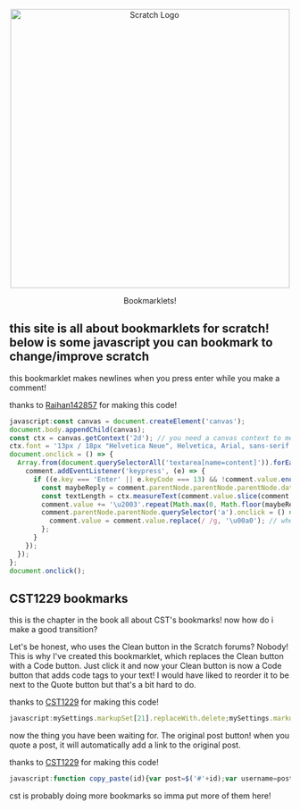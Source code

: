 <p align="center">
  <img width="500" src="https://upload.wikimedia.org/wikipedia/commons/thumb/f/f1/Scratchlogo.svg/1024px-Scratchlogo.svg.png" alt="Scratch Logo">
</p>
<p align="center">
Bookmarklets!
</p>

this site is all about bookmarklets for scratch! below is some javascript you can bookmark to change/improve scratch
-----
this bookmarklet makes newlines when you press enter while you make a comment!

thanks to [Raihan142857](scratch.mit.edu/users/Raihan142857) for making this code!
```javascript
javascript:const canvas = document.createElement('canvas');
document.body.appendChild(canvas);
const ctx = canvas.getContext('2d'); // you need a canvas context to measure text length
ctx.font = '13px / 18px "Helvetica Neue", Helvetica, Arial, sans-serif';
document.onclick = () => {
  Array.from(document.querySelectorAll('textarea[name=content]')).forEach((comment) => { // loops through all the comments
    comment.addEventListener('keypress', (e) => {
      if ((e.key === 'Enter' || e.keyCode === 13) && !comment.value.endsWith('\u2003')) { // does stuff when you hit enter while writing the comment
        const maybeReply = comment.parentNode.parentNode.parentNode.dataset.content === 'reply-form' ? 0.8 : 1; // check if it's a reply and adjust is accordingly
        const textLength = ctx.measureText(comment.value.slice(comment.value.lastIndexOf('\u2003') + 1)).width; // calculate the length of the text
        comment.value += '\u2003'.repeat(Math.max(0, Math.floor(maybeReply * (-0.08 * textLength + 36)))); // this is the magic part that insertss the newline
        comment.parentNode.parentNode.querySelector('a').onclick = () => {
          comment.value = comment.value.replace(/ /g, '\u00a0'); // when the comment is posted all spaces need to be non-breaking to make it work
        };
      }
    });
  });
};
document.onclick();
```
CST1229 bookmarks
-----
this is the chapter in the book all about CST's bookmarks!
now how do i make a good transition?

Let's be honest, who uses the Clean button in the Scratch forums? Nobody! This is why I've created this bookmarklet, which replaces the Clean button with a Code button.
Just click it and now your Clean button is now a Code button that adds code tags to your text!
I would have liked to reorder it to be next to the Quote button but that's a bit hard to do.

thanks to [CST1229](scratch.mit.edu/users/CST1229) for making this code!
```javascript
javascript:mySettings.markupSet[21].replaceWith.delete;mySettings.markupSet[21].openWith="[code]";mySettings.markupSet[21].closeWith="[/code]";var codeButton=document.getElementsByClassName("markItUpButton15")[0].childNodes[0];codeButton.title="Code";codeButton.innerHTML="Code";console.log("Loaded Clean -> Code bookmarklet")
```
now the thing you have been waiting for. The original post button!
when you quote a post, it will automatically add a link to the original post.

thanks to [CST1229](scratch.mit.edu/users/CST1229) for making this code!
```javascript
javascript:function copy_paste(id){var post=$('#'+id);var username=post.find(".username").text();$.ajax('/discuss/post/'+id.substr(1)+'/source/').done(function(data){paste('[quote='+username+']'+data+'\n[url=scratch.mit.edu/discuss/post/'+id.substring(1)+'][small][i][color=#888888][[]Original post][/color][/i][/small][/url]'+'[/quote]\n');});}console.log("Loaded [Original post] bookmarklet");

```

cst is probably doing more bookmarks so imma put more of them here!
